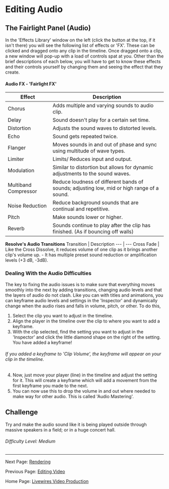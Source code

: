 # Editing Audio

## The Fairlight Panel (Audio)
In the 'Effects Library' window on the left (click the button at the top, if it isn't there) you will see the following list of effects or 'FX'. These can be clicked and dragged onto any clip in the timeline.
Once dragged onto a clip, a new window will pop-up with a load of controls spat at you. Other than the brief descriptions of each below, you will have to get to know these effects and their controls yourself by changing them and seeing the effect that they create.

#### Audio FX - 'Fairlight FX'
Effect | Description
--- | ---
Chorus | Adds multiple and varying sounds to audio clip.
Delay | Sound doesn't play for a certain set time.
Distortion | Adjusts the sound waves to distorted levels.
Echo | Sound gets repeated twice.
Flanger | Moves sounds in and out of phase and sync using multitude of wave types.
Limiter | Limits/ Reduces input and output.
Modulation | Similar to distortion but allows for dynamic adjustments to the sound waves.
Multiband Compressor | Reduce loudness of different bands of sounds; adjusting low, mid or high range of a sound.
Noise Reduction | Reduce background sounds that are continual and repetitive.
Pitch | Make sounds lower or higher.
Reverb | Sounds continue to play after the clip has finished. (As if bouncing off walls)

**Resolve's Audio Transitions**
Transition | Description
--- | ---
Cross Fade | Like the Cross Dissolve, it reduces volume of one clip as it brings another clip's volume up. - It has multiple preset sound reduction or amplification levels (+3 dB, -3dB).


### Dealing With the Audio Difficulties
The key to fixing the audio issues is to make sure that everything moves smoothly into the next by adding transitions, changing audio levels and that the layers of audio do not clash.
Like you can with titles and animations, you can keyframe audio levels and settings in the 'Inspector' and dynamically change when the audio rises and falls in volume, pitch, or other.
To do this,
1. Select the clip you want to adjust in the timeline.
2. Align the player in the timeline over the clip to where you want to add a keyframe.
3. With the clip selected, find the setting you want to adjust in the 'Inspector' and click the little diamond shape on the right of the setting. You have added a keyframe!
###### If you added a keyframe to 'Clip Volume', the keyframe will appear on your clip in the timeline.
4. Now, just move your player (line) in the timeline and adjust the setting for it. This will create a keyframe which will add a movement from the first keyframe you made to the next.
5. You can now use this to drop the volume in and out where needed to make way for other audio. This is called 'Audio Mastering'.


## Challenge

Try and make the audio sound like it is being played outside through massive speakers in a field; or in a huge concert hall.
###### Difficulty Level: Medium

---

Next Page: [Rendering](03-Rendering.md)

Previous Page: [Editing Video](01-EditingVideo.md)

Home Page: [Livewires Video Production](../README.md)

